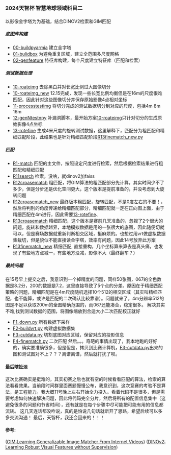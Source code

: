 ### 2024天智杯 智慧地球领域科目二 
#### 
以影像金字塔为为基础，结合DINOV2检索和GIM匹配
##### 底图库构建
- [00-buildpyarmia](00-buildpyarmia.py)   建立金字塔
- [01-bulidbox](01-bulidbox.py)     为避免重复区域，建立全范围多尺度网格
- [02-genfeature](02-genfeature.py) 特征库构建，每个尺度建立特征库（匹配和检索）
##### 测试数据处理
- [10-roateimg](10-roateimg.py) 去除黑白并对长宽比例过大图像切分
- [10-roateimg_new](10-roateimg_new.py) 12.15完成，发现一些长宽比例均衡但是在16m的尺度很难匹配，因此针对这些图像切分并保存原始影像4点相对坐标
- [11-processtestimg](11-processtestimg.py) 将切分完成的测试数据切分到对应的尺度，包括4m 8m 16m
- [12-genNtestnpy](12-genNtestnpy.py)  补漏洞脚本，最开始方案[10-roateimg](10-roateimg.py)只针对切分的生成原始影像4点坐标
- [13-rotefine](13-rotefine.py) 生成4米尺度的旋转测试数据，这里解释下，匹配分为粗匹配和精细匹配阶段，此结果也是针对精细匹配阶段[R13finematch_new.py](R13finematch_new.py)
##### 匹配
- [R1-match](R1-match.py) 匹配的主文件，按照设定尺度进行检索，然后根据检索结果进行粗匹配和精细匹配
- [R11search](R11search.py) 检索，没啥，就dinov2加faiss
- [R12croasematch](R12croasematch.py) 粗匹配，将GIM算法的粗匹配部分先计算，其实时间少不了多少，但是分步还是优化空间更大，这个版本是提前准备的，并没考虑到大旋转问题
- [R12croasematch_new](R12croasematch_new.py) 最终版本粗匹配，旋转匹配，不是0度左右的不要！，然后将判别的角度传递给精细匹配部分，精细匹配就一定在正向图上面，由于精细匹配在4m进行，因此需要[13-rotefine](13-rotefine.py)、
- [R13croasematch](R13croasematch.py) 精细匹配，这个版本是赛前几天准备的，忽视了2个很大的问题，旋转和数据越界，本地模拟数据是用的一张很大的底图，因此随便切就可以，但是赛场数据就重新判断相交区域，挺麻烦的。也想过用vrt做虚拟数据集裁切，但是貌似不能直接读金字塔，效率有问题，因此14号放弃此方案
- [R13finematch_new](R13finematch_new.py) 精细匹配, 直接重构，几个坐标算来算去是真头痛，也发现了有些地方点减一，有些地方没减，影像不大（最终翻车？）
##### 最终问题
在15号早上提交之后，我意识到一个掉精度的问题，同样50张图，067的全色数据是8.2分，200的数据是7.2，这里直接导致了5个点的分差。原因在于精细匹配策略的问题，精细匹配是在4m尺度随机选择10个512的相交区域（其实叫精细匹配，也不能算，或许是匹配的二次确认比较靠谱）。问题就来了，4m分辨率512的图是不足以获取200m的全图精确范围的，而067还能凑合，稳定很多。
解决其实不难,找到测试数据的范围，将图像缩放到合适大小二次匹配校正就好
- [F1_down.py](F1_down.py) 所有数据下采样
- [F2-buildvrt.py](F2-buildvrt.py) 构建虚拟数据集
- [F3-cutdata.py](F3-cutdata.py) 切割底图对应区域，保留对应的投影信息
- [F4-finematch.py](F4-finematch.py) 二次匹配
然后。。。奇葩的事情出现了，我本地跑的好好的，确实要准确很多，但是但是，拷贝到比赛计算机，[F3-cutdata.py](F3-cutdata.py)出来的图和测试图对不上？？？离谱离谱，然后就打扰了呗。

#### 最后瞎扯淡
这次比赛确实是挺难的，其实初赛之后也就有空的时候看看匹配的算法，检索的算法看看效果。当前段时间群里面赛题慢慢公布，我意识到，这次竞赛的考验不是算法，是工程能力。我大概11号晚上左右开始全力投入。看着代码不是很多，但是需要考虑如何快速解决问题，因此将代码完全分片，然后将所有的配置信息集中（这避免很多的问题和节省时间），还有就是在每个步骤中尽可能把可能有用的信息都流转。
这几天连话都没咋说，真的是怕说几句话就断开了思路，希望后续可以多多交流沟通！
最后，天智杯，我还会回来的！！！

#### 参考:
([GIM:Learning Generalizable Image Matcher From Internet Videos](https://github.com/xuelunshen/gim))
([DINOv2: Learning Robust Visual Features without Supervision](https://github.com/facebookresearch/dinov2))
